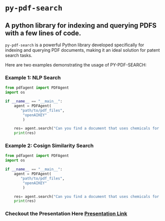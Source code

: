 # `py-pdf-search`

## A python library for indexing and querying PDFS with a few lines of code.

`py-pdf-search` is a powerful Python library developed specifically for indexing and querying PDF documents, making it an ideal solution for patent search tasks.

Here are two examples demonstrating the usage of PY-PDF-SEARCH:

### Example 1: NLP Search

```python
from pdfagent import PDFAgent
import os

if __name__ == "__main__":
    agent = PDFAgent(
       "path/to/pdf_files",
        "openAIKEY"
        )

    res= agent.search("Can you find a document that uses chemicals for mining?")
    print(res)
```

### Example 2: Cosign Similarity Search

```python
from pdfagent import PDFAgent
import os

if __name__ == "__main__":
    agent = PDFAgent(
       "path/to/pdf_files",
        "openAIKEY"
        )

    res= agent.search("Can you find a document that uses chemicals for mining?")
    print(res)
```

### Checkout the Presentation Here [Presentation Link](https://docs.google.com/presentation/d/1VKtHyzxR18cRrQyVJc_gwY57BEw4znUJzhIeSzXjH94/edit?usp=sharing)
